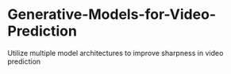 # Generative-Models-for-Video-Prediction
Utilize multiple model architectures to improve sharpness in video prediction
